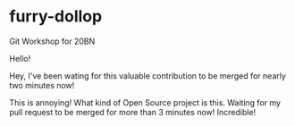 # furry-dollop
Git Workshop for 20BN

Hello!

Hey, I've been wating for this valuable contribution to be merged for
nearly two minutes now!

This is annoying! What kind of Open Source project is this. Waiting for my
pull request to be merged for more than 3 minutes now! Incredible!
